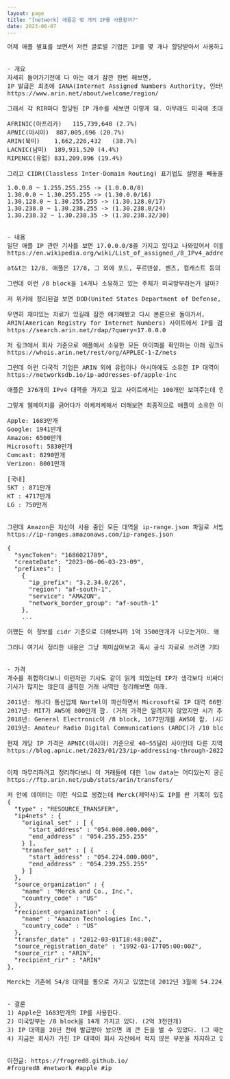 ```yaml
---
layout: page
title: "[network] 애플은 몇 개의 IP를 사용할까?"
date: 2023-06-07
---
```


<pre>
어제 애플 발표를 보면서 저런 글로벌 기업은 IP를 몇 개나 할당받아서 사용하고 있을지 궁금해져서 이것저것 찾아보다가 재미있는 내용이 많아서 간단히 정리해봤어. 가볍게 읽어줘.


- 개요
자세히 들어가기전에 다 아는 얘기 잠깐 한번 해보면, 
IP 발급은 최초에 IANA(Internet Assigned Numbers Authority, 인터넷 할당 번호 관리기관)라는 조직체에서 운영했어. 그러다가 점점 커져서 ICANN(Internet Corporation for Assigned Names and Numbers, 국제도메인관리기구)으로 이관되고, 여기서 다시 RIR(Regional Internet Registry, 지역 인터넷 등록기관)마다 분리되어 아프리카, 아시아, 북미, 남미, 유럽 이렇게 총 5개가 운영 중이야.
https://www.arin.net/about/welcome/region/

그래서 각 RIR마다 할당된 IP 개수를 세보면 이렇게 돼. 아무래도 미국에 초대기업이 다 있다보니 북미RIR인 ARIN에서 16.6억개나 가지고 있네.

AFRINIC(아프리카)	115,739,648	(2.7%)
APNIC(아시아)	887,005,696	(20.7%)
ARIN(북미)	1,662,226,432	(38.7%)
LACNIC(남미)	189,931,520	(4.4%)
RIPENCC(유럽)	831,209,096	(19.4%)

그리고 CIDR(Classless Inter-Domain Routing) 표기법도 설명을 빼놓을 수 없는데 예전엔 IP Class라고 해서 A~E Class로 구분되던 방식을 비트단위로 범위 지정을 할 수 있는 표기법이야. 개념은 쉬워서 예제만 봐도 알 수 있을거야.

1.0.0.0 ~ 1.255.255.255 -> (1.0.0.0/8)
1.30.0.0 ~ 1.30.255.255 -> (1.30.0.0/16)
1.30.128.0 ~ 1.30.255.255 -> (1.30.128.0/17)
1.30.238.0 ~ 1.30.238.255 -> (1.30.238.0/24)
1.30.238.32 ~ 1.30.238.35 -> (1.30.238.32/30)


- 내용
일단 애플 IP 관련 기사를 보면 17.0.0.0/8을 가지고 있다고 나와있어서 이를 기준으로 검색해보니 /8 block 위키 페이지가 따로 있더라. (아래부터는 편의상 0인 하위 주소는 생략한 cidr로 표기할게)
https://en.wikipedia.org/wiki/List_of_assigned_/8_IPv4_address_blocks

at&t는 12/8, 애플은 17/8, 그 외에 포드, 푸르덴셜, 벤츠, 컴캐스트 등의 개인 기업들이 예전에 A클래스라고 불리던 /8 block을 가지고 있어. 참고로 /8 block 하나의 IP 개수는 2^24=1677만개나 돼. 일부 기업은 나중에 쪼개서 팔기도 했어. (후술)

그런데 이런 /8 block을 14개나 소유하고 있는 주체가 미국방부라는거 알아? 사실 최초 인터넷 개발 목적 자체가 미국이 냉전 시대에 핵전쟁으로 발생할 중앙 서버 마비에 대한 보완책이었고, 이를 위해서 분산된 망을 구성했는데 그게 인터넷의 시초인 ARPAnet이야.

저 위키에 정리된걸 보면 DOD(United States Department of Defense, 미국방부) 소유로 A클래스 14개를 점유하고 있고, 이걸 계산해보면 DOD가 가진 하위 IP의 수가 무려 2억 3천만개나 돼. IPv4가 이론상 42억개를 가질 수 있으니까 전체 IP의 5%이고, 미리 예약된 IP 대역들(0/8, 10/8, 127/8, 240/4 등등)을 제외하면 현실적인 비율은 더 크겠지.

우연히 재미있는 자료가 있길래 잠깐 얘기해봤고 다시 본론으로 돌아가서,
ARIN(American Registry for Internet Numbers) 사이트에서 IP를 검색하면 해당 IP 대역을 소유한 회사를 알 수 있는데 17.0.0.0으로 검색하면 APPLE-WWNET 이름으로 등록된 걸 확인할 수 있어.
https://search.arin.net/rdap/?query=17.0.0.0

저 링크에서 회사 기준으로 애플에서 소유한 모든 아이피를 확인하는 아래 링크로 갈 수 있는데 여기서 등록된 대역은 3개인데 (1677만 1개, 256짜리 2개) 이를 통해 애플은 ARIN에서 약 1677만개의 아이피를 소유한 걸 알 수 있어.
https://whois.arin.net/rest/org/APPLEC-1-Z/nets

그런데 이런 다국적 기업은 ARIN 외에 유럽이나 아시아에도 소유한 IP 대역이 있을거잖아? 그걸 하나씩 다 추적하자니 많이 귀찮아져서 더 검색해보니까 전세계 기준으로 회사 소유 IP 대역을 알아오는 사이트도 있더라고.
https://networksdb.io/ip-addresses-of/apple-inc

애플은 376개의 IPv4 대역을 가지고 있고 사이트에서는 100개만 보여주는데 영국, 독일 등 여러 국가에 등록된 아이피 대역도 다 보여서 좋았어. 다만 전체 목록을 보려면 돈을 내야하는데 다행히 network size 순으로 정렬되어 있어서 내가 원하는 대략적인 정보는 얻어올 수 있었어. 어차피 100개 이후의 대역들은 소규모 블럭이라 대세에 영향은 없다고 생각해.

그렇게 웹페이지를 긁어다가 이케저케해서 더해보면 최종적으로 애플이 소유한 아이피는 1683만개인걸 알 수 있었어. 쉽게 계산이 가능하다보니 다른 대기업들도 궁금해져서 동일한 방법으로 정리해봤어.

Apple: 1683만개
Google: 1941만개
Amazon: 6500만개
Microsoft: 5830만개
Comcast: 8290만개
Verizon: 8001만개

[국내]
SKT : 871만개
KT : 4717만개
LG : 750만개


그런데 Amazon은 자신이 사용 중인 모든 대역을 ip-range.json 파일로 서빙하더라고? 크로스 체크도 해볼겸 그 파일을 열었더니 이런 식으로 구성되어 있었는데 IP 대역이 7300개가 넘는 큰 파일이었어.
https://ip-ranges.amazonaws.com/ip-ranges.json

{
  "syncToken": "1686021789",
  "createDate": "2023-06-06-03-23-09",
  "prefixes": [
    {
      "ip_prefix": "3.2.34.0/26",
      "region": "af-south-1",
      "service": "AMAZON",
      "network_border_group": "af-south-1"
    },
    ...

어쨌든 이 정보를 cidr 기준으로 더해보니까 1억 3500만개가 나오는거야. 왜 이렇게 오차가 크지? 싶어서 다시 그 검색 사이트를 가봤더니 내가 검색한 건 Amazon, Inc였는데 실제로는 Amazon Data Service도 있고, Amazon EU도 있고 등등.. Amazon의 국가별 법인이나 기타 사업상 필요로 인해 나눠서 등록한 IP는 추적하지 못한거였어. 

그러니 여기서 정리한 내용은 그냥 재미삼아보고 혹시 공식 자료로 쓰려면 기타 법인들이 등록한 것까지 다 포함해서 가져와야 할거야. (아니면 아마존처럼 친절하게 알려주는 ip range api를 찾아보던가..)


- 가격
개수를 취합하다보니 이런저런 기사도 같이 읽게 되었는데 IP가 생각보다 비싸더라고. 
기사가 많지는 않은데 큼직한 거래 내역만 정리해보면 이래.

2011년: 캐나다 통신업체 Nortel이 파산하면서 Microsoft로 IP 대역 66만개를 750만달러, 즉 IP당 11.25달러에 팜.
2017년: MIT가 AWS에 800만개 팜. (거래 가격은 알려지지 않았지만 시기 추산으로 IP당 13달러)
2018년: General Electronic이 /8 block, 1677만개를 AWS에 팜. (시기 추산 IP당 15달러)
2019년: Amateur Radio Digital Communications (ARDC)가 /10 block, 419만개를 AWS에 108만달러에 팜. IP당 25.74달러

현재 개당 IP 가격은 APNIC(아시아) 기준으로 40~55달러 사이인데 다른 지역은 별다른 정보가 없네. 가격 그래프는 가장 아래에 넣어놨고, 원본 링크는 여기야.
https://blog.apnic.net/2023/01/23/ip-addressing-through-2022/


이제 마무리하려고 정리하다보니 이 거래들에 대한 low data는 어디있는지 궁금해서 이걸 또 찾아봤는데 각 RIR들에서 json으로 관리하고 있었어. 연단위 폴더 안에 들어가면 일단위로 된 json이 있는데 사실 2012년부터 계속 append된 데이터라 최근 항목을 보면 크롬이 다운될 정도로 용량이 크니까 조심해.
https://ftp.arin.net/pub/stats/arin/transfers/

저 안에 데이터는 이런 식으로 생겼는데 Merck(제약사)도 IP를 판 기록이 있길래 신기해서 가져와봤어.
{
  "type" : "RESOURCE_TRANSFER",
  "ip4nets" : {
    "original_set" : [ {
      "start_address" : "054.000.000.000",
      "end_address" : "054.255.255.255"
    } ],
    "transfer_set" : [ {
      "start_address" : "054.224.000.000",
      "end_address" : "054.239.255.255"
    } ]
  },
  "source_organization" : {
    "name" : "Merck and Co., Inc.",
    "country_code" : "US"
  },
  "recipient_organization" : {
    "name" : "Amazon Technologies Inc.",
    "country_code" : "US"
  },
  "transfer_date" : "2012-03-01T18:48:00Z",
  "source_registration_date" : "1992-03-17T05:00:00Z",
  "source_rir" : "ARIN",
  "recipient_rir" : "ARIN"
},

Merck는 기존에 54/8 대역을 통으로 가지고 있었는데 2012년 3월에 54.224/12 대역 (104만개) IP를 Amazon에 넘긴 내역을 확인할 수 있어. 다만 이건 발급 기관에서 관리를 위한 데이터라 가격이 없는게 조금 아쉽네.


- 결론
1) Apple은 1683만개의 IP를 사용한다.
2) 미국방부는 /8 block을 14개 가지고 있다. (2억 3천만개)
3) IP 대역을 20년 전에 발급받아 놨으면 꽤 큰 돈을 벌 수 있었다. (그 때는 회사가 IP 대역을 신청하면 '비교적 여유로운' 심사 후 할당되는 방식이었기 때문. 지금은 2차 시장에서 사는게 일반적)
4) 지금은 회사가 가진 IP 대역이 회사 자산에서 적지 않은 부분을 차지하고 있음.


이전글: https://frogred8.github.io/
#frogred8 #network #apple #ip
